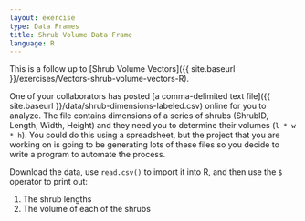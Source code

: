 ```yaml
---
layout: exercise
type: Data Frames
title: Shrub Volume Data Frame
language: R
---
```


This is a follow up to [Shrub Volume Vectors]({{ site.baseurl }}/exercises/Vectors-shrub-volume-vectors-R).

One of your collaborators has posted [a comma-delimited text
file]({{ site.baseurl }}/data/shrub-dimensions-labeled.csv)
online for you to analyze. The file contains dimensions of a series of
shrubs (ShrubID, Length, Width, Height) and they need you to determine
their volumes (`l * w * h`). You could do this using a spreadsheet, but the 
project that you are working on is going to be generating lots of these files so
you decide to write a program to automate the process.

Download the data, use `read.csv()` to import it into R, and then use the `$` operator to print out:

1. The shrub lengths
2. The volume of each of the shrubs
